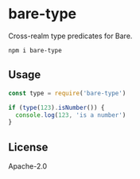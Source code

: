 # bare-type

Cross-realm type predicates for Bare.

```
npm i bare-type
```

## Usage

```js
const type = require('bare-type')

if (type(123).isNumber()) {
  console.log(123, 'is a number')
}
```

## License

Apache-2.0
